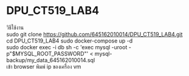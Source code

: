 # DPU_CT519_LAB4
วิธีใช้งาน  
sudo git clone https://github.com/645162010014/DPU_CT519_LAB4.git  
cd DPU_CT519_LAB4 
sudo docker-compose up -d  
sudo docker exec -i db sh -c 'exec mysql -uroot -p"$MYSQL_ROOT_PASSWORD"' < mysql-backup/my_data_645162010014.sql  
เข้า browser พิมพ์ ip ของเครื่อง vm  
